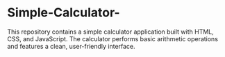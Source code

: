 # Simple-Calculator-
This repository contains a simple calculator application built with HTML, CSS, and JavaScript. The calculator performs basic arithmetic operations and features a clean, user-friendly interface.  
